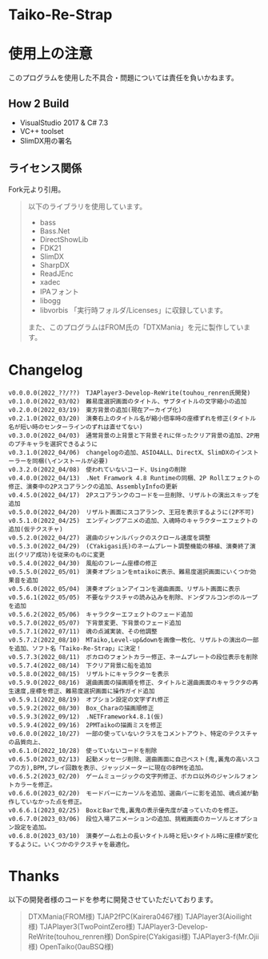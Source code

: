 # Taiko-Re-Strap
 
# 使用上の注意
このプログラムを使用した不具合・問題については責任を負いかねます。

## How 2 Build
- VisualStudio 2017 & C# 7.3
- VC++ toolset
- SlimDX用の署名

## ライセンス関係
Fork元より引用。

> 以下のライブラリを使用しています。
> * bass
> * Bass.Net
> * DirectShowLib
> * FDK21
> * SlimDX
> * SharpDX
> * ReadJEnc
> * xadec
> * IPAフォント
> * libogg
> * libvorbis
> 「実行時フォルダ/Licenses」に収録しています。
> 
> また、このプログラムはFROM氏の「DTXMania」を元に製作しています。

# Changelog
```
v0.0.0.0(2022_??/??)　TJAPlayer3-Develop-ReWrite(touhou_renren氏開発)
v0.1.0.0(2022_03/02)　難易度選択画面のタイトル、サブタイトルの文字縮小の追加
v0.2.0.0(2022_03/19)　東方背景の追加(現在アーカイブ化)
v0.2.1.0(2022_03/20)　演奏右上のタイトル名が縮小倍率時の座標ずれを修正(タイトル名が短い時のセンターラインのずれは直せてない)
v0.3.0.0(2022_04/03)　通常背景の上背景と下背景それに伴ったクリア背景の追加、2P用のプチキャラを選択できるように
v0.3.1.0(2022_04/06)　changelogの追加、ASIO4ALL、DirectX、SlimDXのインストーラーを同梱(\インストールが必要)
v0.3.2.0(2022_04/08)　使われていないコード、Usingの削除
v0.4.0.0(2022_04/13)　.Net Framwork 4.8 Runtimeの同梱、2P Rollエフェクトの修正、演奏中の2Pスコアランクの追加、AssemblyInfoの更新
v0.4.5.0(2022_04/17)　2Pスコアランクのコードを一旦削除、リザルトの演出スキップを追加
v0.5.0.0(2022_04/20)　リザルト画面にスコアランク、王冠を表示するように(2P不可)
v0.5.1.0(2022_04/25)　エンディングアニメの追加、入魂時のキャラクターエフェクトの追加(仮テクスチャ)
v0.5.2.0(2022_04/27)　選曲のジャンルバックのスクロール速度を調整
v0.5.3.0(2022_04/29)　(CYakigasi氏)のネームプレート調整機能の移植、演奏終了演出(クリア成功)を従来のものに変更
v0.5.4.0(2022_04/30)　風船のフレーム座標の修正
v0.5.5.0(2022_05/01)　演奏オプションをmtaikoに表示、難易度選択画面にいくつか効果音を追加
v0.5.6.0(2022_05/04)　演奏オプションアイコンを選曲画面、リザルト画面に表示
v0.5.6.1(2022_05/05)　不要なテクスチャの読み込みを削除、ドンダフルコンボのループを追加
v0.5.6.2(2022_05/06)　キャラクターエフェクトのフェード追加
v0.5.7.0(2022_05/07)　下背景変更、下背景のフェード追加
v0.5.7.1(2022_07/11)　魂の点滅実装、その他調整
v0.5.7.2(2022_08/10)　MTaiko,Level-up&downを画像一枚化、リザルトの演出の一部を追加、ソフト名「Taiko-Re-Strap」に決定！
v0.5.7.3(2022_08/11)　ボカロのフォントカラー修正、ネームプレートの段位表示を削除
v0.5.7.4(2022_08/14)　下クリア背景に船を追加
v0.5.8.0(2022_08/15)　リザルトにキャラクターを表示
v0.5.9.0(2022_08/16)　選曲画面の描画順を修正、タイトルと選曲画面のキャラクタの再生速度,座標を修正、難易度選択画面に操作ガイド追加
v0.5.9.1(2022_08/19)　オプション設定の文字ずれ修正
v0.5.9.2(2022_08/30)　Box_Charaの描画順修正
v0.5.9.3(2022_09/12)　.NETFramework4.8.1(仮)
v0.5.9.4(2022_09/16)　2PMTaikoの描画ミスを修正
v0.6.0.0(2022_10/27)　一部の使っていないクラスをコメントアウト、特定のテクスチャの品質向上、
v0.6.1.0(2022_10/28)　使っていないコードを削除
v0.6.5.0(2023_02/13)　起動メッセージ削除、選曲画面に自己ベスト(鬼,裏鬼の高いスコアの方),BPM,プレイ回数を表示、ジャッジメーターに現在のBPMを追加。
v0.6.5.2(2023_02/20)　ゲームミュージックの文字列修正、ボカロ以外のジャンルフォントカラーを修正。
v0.6.6.0(2023_02/20)　モードバーにカーソルを追加、選曲バーに影を追加、魂点滅が動作していなかった点を修正。
v0.6.6.1(2023_02/25)　BoxとBarで鬼,裏鬼の表示優先度が違っていたのを修正。
v0.6.7.0(2023_03/06)　段位入場アニメーションの追加、挑戦画面のカーソルとオプション設定を追加。
v0.6.8.0(2023_03/10)　演奏ゲーム右上の長いタイトル時と短いタイトル時に座標が変化するように。いくつかのテクスチャを最適化。
```

# Thanks
以下の開発者様のコードを参考に開発させていただいております。

>DTXMania(FROM様)
>TJAP2fPC(Kairera0467様)
>TJAPlayer3(Aioilight様)
>TJAPlayer3(TwoPointZero様)
>TJAPlayer3-Develop-ReWrite(touhou_renren様)
>DonSpire(CYakigasi様)
>TJAPlayer3-f(Mr.Ojii様)
>OpenTaiko(0auBSQ様)
